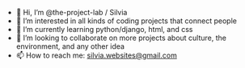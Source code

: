 - 👋 Hi, I’m @the-project-lab / Silvia
- 👀 I’m interested in all kinds of coding projects that connect people
- 🌱 I’m currently learning python/django, html, and css
- 💞️ I’m looking to collaborate on more projects about culture, the environment, and any other idea
- 📫 How to reach me: silvia.websites@gmail.com

<!---
the-project-lab/the-project-lab is a ✨ special ✨ repository because its `README.md` (this file) appears on your GitHub profile.
You can click the Preview link to take a look at your changes.
--->
